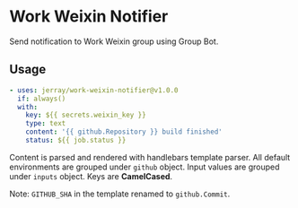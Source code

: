 # Work Weixin Notifier

Send notification to Work Weixin group using Group Bot.

## Usage

```yaml
- uses: jerray/work-weixin-notifier@v1.0.0
  if: always()
  with:
    key: ${{ secrets.weixin_key }}
    type: text
    content: '{{ github.Repository }} build finished'
    status: ${{ job.status }}
```

Content is parsed and rendered with handlebars template parser. All default environments are
grouped under `github` object. Input values are grouped under `inputs` object. Keys are **CamelCased**.

Note: `GITHUB_SHA` in the template renamed to `github.Commit`.
